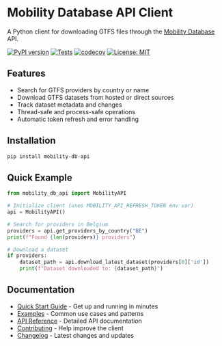 # Mobility Database API Client

A Python client for downloading GTFS files through the [Mobility Database](https://database.mobilitydata.org/) API.

[![PyPI version](https://badge.fury.io/py/mobility-db-api.svg)](https://badge.fury.io/py/mobility-db-api)
[![Tests](https://github.com/bdamokos/mobility-db-api/actions/workflows/tests.yml/badge.svg)](https://github.com/bdamokos/mobility-db-api/actions/workflows/tests.yml)
[![codecov](https://codecov.io/gh/bdamokos/mobility-db-api/branch/main/graph/badge.svg)](https://codecov.io/gh/bdamokos/mobility-db-api)
[![License: MIT](https://img.shields.io/badge/License-MIT-yellow.svg)](https://opensource.org/licenses/MIT)

## Features

- Search for GTFS providers by country or name
- Download GTFS datasets from hosted or direct sources
- Track dataset metadata and changes
- Thread-safe and process-safe operations
- Automatic token refresh and error handling

## Installation

```bash
pip install mobility-db-api
```

## Quick Example

```python
from mobility_db_api import MobilityAPI

# Initialize client (uses MOBILITY_API_REFRESH_TOKEN env var)
api = MobilityAPI()

# Search for providers in Belgium
providers = api.get_providers_by_country("BE")
print(f"Found {len(providers)} providers")

# Download a dataset
if providers:
    dataset_path = api.download_latest_dataset(providers[0]['id'])
    print(f"Dataset downloaded to: {dataset_path}")
```

## Documentation

- [Quick Start Guide](quickstart.md) - Get up and running in minutes
- [Examples](examples.md) - Common use cases and patterns
- [API Reference](api-reference/client.md) - Detailed API documentation
- [Contributing](contributing.md) - Help improve the client
- [Changelog](changelog.md) - Latest changes and updates 